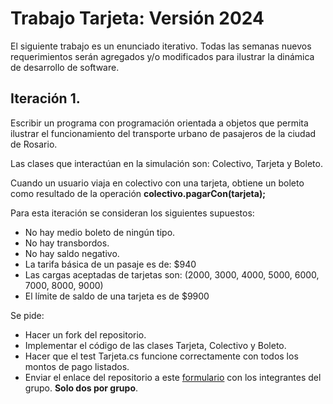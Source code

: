 # Trabajo Tarjeta: Versión 2024
El siguiente trabajo es un enunciado iterativo. Todas las semanas nuevos requerimientos serán agregados y/o modificados para ilustrar la dinámica de desarrollo de software.
## Iteración 1.
Escribir un programa con programación orientada a objetos que permita ilustrar el funcionamiento del transporte urbano de pasajeros de la ciudad de Rosario.

Las clases que interactúan en la simulación son: Colectivo, Tarjeta y Boleto.

Cuando un usuario viaja en colectivo con una tarjeta, obtiene un boleto como resultado de la operación __colectivo.pagarCon(tarjeta);__

Para esta iteración se consideran los siguientes supuestos:
- No hay medio boleto de ningún tipo.
- No hay transbordos.
- No hay saldo negativo.
- La tarifa básica de un pasaje es de: $940
- Las cargas aceptadas de tarjetas son: (2000, 3000, 4000, 5000, 6000, 7000, 8000, 9000)
- El límite de saldo de una tarjeta es de $9900
  
Se pide:

- Hacer un fork del repositorio.
- Implementar el código de las clases Tarjeta, Colectivo y Boleto.
- Hacer que el test Tarjeta.cs funcione correctamente con todos los montos de pago listados.
- Enviar el enlace del repositorio a este [formulario](https://forms.gle/sZV7b9o1jTqR5nSL9) con los integrantes del grupo. __Solo dos por grupo__.
